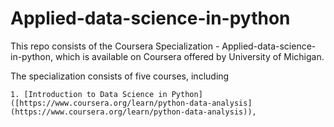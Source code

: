 # Applied-data-science-in-python

   This repo consists of the Coursera Specialization - Applied-data-science-in-python, which is available on Coursera offered by University of Michigan.

The specialization consists of five courses, including

    1. [Introduction to Data Science in Python]([https://www.coursera.org/learn/python-data-analysis](https://www.coursera.org/learn/python-data-analysis)),
    
 
